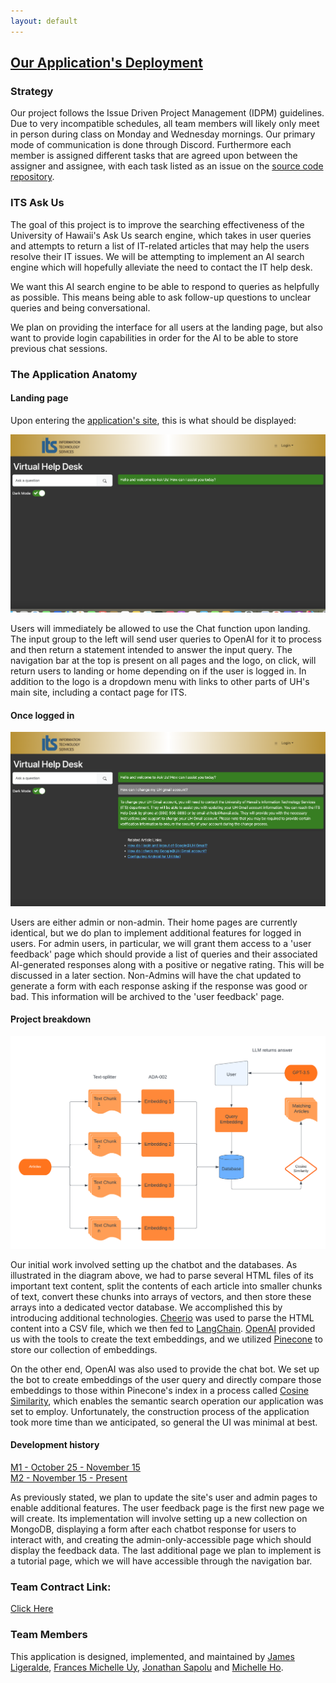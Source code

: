 ```yaml
---
layout: default
---
```


## [Our Application's Deployment](http://137.184.70.155/)

### Strategy

Our project follows the Issue Driven Project Management (IDPM) guidelines. Due to very incompatible schedules, all team members will likely only meet in person during class on Monday and Wednesday mornings. Our primary mode of communication is done through Discord. Furthermore each member is assigned different tasks that are agreed upon between the assigner and assignee, with each task listed as an issue on the [source code repository](https://github.com/tryRebooting2023/askus).

### ITS Ask Us

The goal of this project is to improve the searching effectiveness of the University of Hawaii's Ask Us search engine, which takes in user queries and attempts to return a list of IT-related articles that may help the users resolve their IT issues. We will be attempting to implement an AI search engine which will hopefully alleviate the need to contact the IT help desk.

We want this AI search engine to be able to respond to queries as helpfully as possible. This means being able to ask follow-up questions to unclear queries and being conversational.

We plan on providing the interface for all users at the landing page, but also want to provide login capabilities in order for the AI to be able to store previous chat sessions.

### The Application Anatomy

#### Landing page

Upon entering the [application's site](http://137.184.70.155/), this is what should be displayed:

<img src="doc/M1_Landing.png">

Users will immediately be allowed to use the Chat function upon landing. The input group to the left will send user queries to OpenAI for it to process and then return a statement intended to answer the input query. The navigation bar at the top is present on all pages and the logo, on click, will return users to landing or home depending on if the user is logged in. In addition to the logo is a dropdown menu with links to other parts of UH's main site, including a contact page for ITS.

#### Once logged in

<img src="doc/M1_Progress.png">

Users are either admin or non-admin. Their home pages are currently identical, but we do plan to implement additional features for logged in users. For admin users, in particular, we will grant them access to a 'user feedback' page which should provide a list of queries and their associated AI-generated responses along with a positive or negative rating. This will be discussed in a later section. Non-Admins will have the chat updated to generate a form with each response asking if the response was good or bad. This information will be archived to the 'user feedback' page. 

#### Project breakdown

<img src="doc/Ask-Us-flowchart.png">

Our initial work involved setting up the chatbot and the databases. As illustrated in the diagram above, we had to parse several HTML files of its important text content, split the contents of each article into smaller chunks of text, convert these chunks into arrays of vectors, and then store these arrays into a dedicated vector database. We accomplished this by introducing additional technologies. [Cheerio](https://cheerio.js.org/) was used to parse the HTML content into a CSV file, which we then fed to [LangChain](https://js.langchain.com/docs/get_started/introduction). [OpenAI](https://openai.com/) provided us with the tools to create the text embeddings, and we utilized [Pinecone](https://docs.pinecone.io/docs/overview) to store our collection of embeddings.

On the other end, OpenAI was also used to provide the chat bot. We set up the bot to create embeddings of the user query and directly compare those embeddings to those within Pinecone's index in a process called [Cosine Similarity](https://en.wikipedia.org/wiki/Cosine_similarity), which enables the semantic search operation our application was set to employ. Unfortunately, the construction process of the application took more time than we anticipated, so general the UI was minimal at best.

#### Development history

[M1 - October 25 - November 15](https://github.com/orgs/tryRebooting2023/projects/1/views/1)  
[M2 - November 15 - Present](https://github.com/orgs/tryRebooting2023/projects/2/views/1)  
  
As previously stated, we plan to update the site's user and admin pages to enable additional features. The user feedback page is the first new page we will create. Its implementation will involve setting up a new collection on MongoDB, displaying a form after each chatbot response for users to interact with, and creating the admin-only-accessible page which should display the feedback data. The last additional page we plan to implement is a tutorial page, which we will have accessible through the navigation bar.

### Team Contract Link:
[Click Here](https://docs.google.com/document/d/15H0tS0bpVW0NQiGvWMAU79zyLRmt6mj2KbrBsFjrVd8/edit?usp=sharing)

### Team Members

This application is designed, implemented, and maintained by [James Ligeralde](https://jligeral.github.io/), [Frances Michelle Uy](https://frances-uy.github.io/), [Jonathan Sapolu](https://jsapolu99.github.io/) and [Michelle Ho](https://michho8.github.io/).

